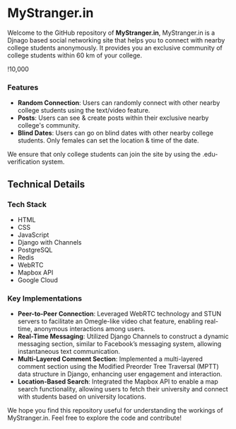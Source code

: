 # MyStranger.in

Welcome to the GitHub repository of **MyStranger.in**, MyStranger.in is a Djnago based social networking site that helps you to connect with nearby college students anonymously. It provides you an exclusive community of college students within 60 km of your college.

!10,000


### Features

- **Random Connection**: Users can randomly connect with other nearby college students using the text/video feature.
- **Posts**: Users can see & create posts within their exclusive nearby college's community.
- **Blind Dates**: Users can go on blind dates with other nearby college students. Only females can set the location & time of the date.

We ensure that only college students can join the site by using the .edu-verification system.

## Technical Details

### Tech Stack

- HTML
- CSS
- JavaScript
- Django with Channels
- PostgreSQL
- Redis
- WebRTC
- Mapbox API
- Google Cloud

### Key Implementations

- **Peer-to-Peer Connection**: Leveraged WebRTC technology and STUN servers to facilitate an Omegle-like video chat feature, enabling real-time, anonymous interactions among users.
- **Real-Time Messaging**: Utilized Django Channels to construct a dynamic messaging section, similar to Facebook’s messaging system, allowing instantaneous text communication.
- **Multi-Layered Comment Section**: Implemented a multi-layered comment section using the Modified Preorder Tree Traversal (MPTT) data structure in Django, enhancing user engagement and interaction.
- **Location-Based Search**: Integrated the Mapbox API to enable a map search functionality, allowing users to fetch their university and connect with students based on university locations.

We hope you find this repository useful for understanding the workings of MyStranger.in. Feel free to explore the code and contribute!
